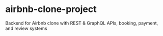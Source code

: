 # airbnb-clone-project
Backend for Airbnb clone with REST &amp; GraphQL APIs, booking, payment, and review systems
